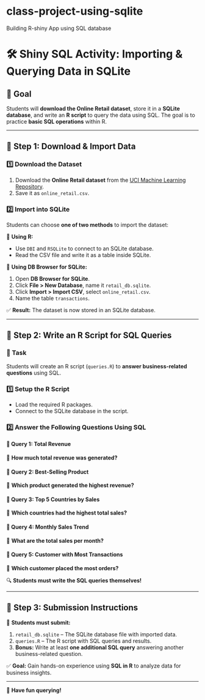 # class-project-using-sqlite
Building R-shiny App using SQL database
# 🛠 **Shiny SQL Activity: Importing & Querying Data in SQLite**

## **📌 Goal**
Students will **download the Online Retail dataset**, store it in a **SQLite database**, and write an **R script** to query the data using SQL. The goal is to practice **basic SQL operations** within R.

---

## **🚀 Step 1: Download & Import Data**

### **1️⃣ Download the Dataset**
1. Download the **Online Retail dataset** from the [UCI Machine Learning Repository](https://archive.ics.uci.edu/dataset/502/online+retail).
2. Save it as `online_retail.csv`.

### **2️⃣ Import into SQLite**
Students can choose **one of two methods** to import the dataset:

🔹 **Using R:**  
- Use `DBI` and `RSQLite` to connect to an SQLite database.
- Read the CSV file and write it as a table inside SQLite.

🔹 **Using DB Browser for SQLite:**  
1. Open **DB Browser for SQLite**.
2. Click **File > New Database**, name it `retail_db.sqlite`.
3. Click **Import > Import CSV**, select `online_retail.csv`.
4. Name the table `transactions`.

✅ **Result:** The dataset is now stored in an SQLite database.

---

## **🚀 Step 2: Write an R Script for SQL Queries**

### **📌 Task**
Students will create an R script (`queries.R`) to **answer business-related questions** using SQL.

### **1️⃣ Setup the R Script**
- Load the required R packages.
- Connect to the SQLite database in the script.

### **2️⃣ Answer the Following Questions Using SQL**

#### **🔹 Query 1: Total Revenue**
📌 **How much total revenue was generated?**

#### **🔹 Query 2: Best-Selling Product**
📌 **Which product generated the highest revenue?**

#### **🔹 Query 3: Top 5 Countries by Sales**
📌 **Which countries had the highest total sales?**

#### **🔹 Query 4: Monthly Sales Trend**
📌 **What are the total sales per month?**

#### **🔹 Query 5: Customer with Most Transactions**
📌 **Which customer placed the most orders?**

🔍 **Students must write the SQL queries themselves!**

---

## **🚀 Step 3: Submission Instructions**

📌 **Students must submit:**
1. `retail_db.sqlite` – The SQLite database file with imported data.
2. `queries.R` – The R script with SQL queries and results.
3. **Bonus:** Write at least **one additional SQL query** answering another business-related question.

✅ **Goal:** Gain hands-on experience using **SQL in R** to analyze data for business insights.

---

🚀 **Have fun querying!**
